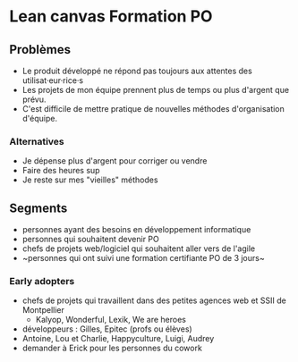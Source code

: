 # Lean canvas Formation PO

## Problèmes

- Le produit développé ne répond pas toujours aux attentes des utilisat·eur·rice·s
- Les projets de mon équipe prennent plus de temps ou plus d'argent que prévu.
- C'est difficile de mettre pratique de nouvelles méthodes d'organisation d'équipe.

### Alternatives

- Je dépense plus d'argent pour corriger ou vendre
- Faire des heures sup
- Je reste sur mes "vieilles" méthodes

## Segments

- personnes ayant des besoins en développement informatique
- personnes qui souhaitent devenir PO
- chefs de projets web/logiciel qui souhaitent aller vers de l'agile
- ~personnes qui ont suivi une formation certifiante PO de 3 jours~

### Early adopters

- chefs de projets qui travaillent dans des petites agences web et SSII de Montpellier
  - Kalyop, Wonderful, Lexik, We are heroes
- développeurs : Gilles, Epitec (profs ou élèves)
- Antoine, Lou et Charlie, Happyculture, Luigi, Audrey
- demander à Erick pour les personnes du cowork
